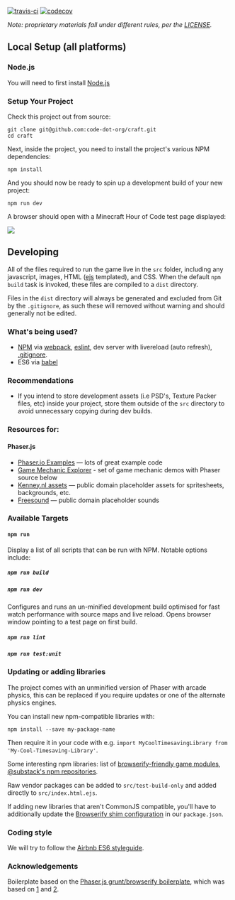 [![travis-ci](https://travis-ci.org/code-dot-org/craft.svg?branch=main)](https://travis-ci.org/code-dot-org/craft/builds) [![codecov](https://codecov.io/gh/code-dot-org/craft/branch/main/graph/badge.svg)](https://codecov.io/gh/code-dot-org/craft)

_Note: proprietary materials fall under different rules, per the [LICENSE](https://github.com/code-dot-org/code-dot-org/blob/staging/LICENSE)._

## Local Setup (all platforms)

### Node.js

You will need to first install [Node.js](http://nodejs.org/download/)

### Setup Your Project

Check this project out from source:

    git clone git@github.com:code-dot-org/craft.git
    cd craft

Next, inside the project, you need to install the project's various NPM dependencies:

    npm install

And you should now be ready to spin up a development build of your new project:

    npm run dev
    
A browser should open with a Minecraft Hour of Code test page displayed:

![](https://i.imgur.com/vzsfoH2.png)

## Developing

All of the files required to run the game live in the `src` folder, including any javascript, images, HTML ([ejs](http://www.embeddedjs.com/) templated), and CSS. When the default `npm build` task is invoked, these files are compiled to a `dist` directory.

Files in the `dist` directory will always be generated and excluded from Git by the `.gitignore`, as such these will removed without warning and should generally not be edited.

### What's being used?

* [NPM](https://www.npmjs.org/) via [webpack](https://webpack.js.org/), [eslint](https://eslint.org/), dev server with livereload (auto refresh), [.gitignore](https://github.com/serby/GitIgnore).
* ES6 via [babel](https://babeljs.io/)

### Recommendations

* If you intend to store development assets (i.e PSD's, Texture Packer files, etc) inside your project, store them outside of the `src` directory to avoid unnecessary copying during dev builds.

### Resources for:

#### Phaser.js

* [Phaser.io Examples](http://phaser.io/examples) — lots of great example code
* [Game Mechanic Explorer](http://gamemechanicexplorer.com/) - set of game mechanic demos with Phaser source below
* [Kenney.nl assets](http://kenney.nl/assets) — public domain placeholder assets for spritesheets, backgrounds, etc.
* [Freesound](https://freesound.org/) — public domain placeholder sounds

### Available Targets

#### `npm run`

Display a list of all scripts that can be run with NPM. Notable options include:

##### `npm run build`

##### `npm run dev`

Configures and runs an un-minified development build optimised for fast watch performance with source maps and live reload. Opens browser window pointing to a test page on first build.

##### `npm run lint`

##### `npm run test:unit`

### Updating or adding libraries

The project comes with an unminified version of Phaser with arcade physics, this can be replaced if you require updates or one of the alternate physics engines.

You can install new npm-compatible libraries with:

`npm install --save my-package-name`

Then require it in your code with e.g. `import MyCoolTimesavingLibrary from 'My-Cool-Timesaving-Library'`.

Some interesting npm libraries: list of [browserify-friendly game modules](https://github.com/hughsk/game-modules/wiki/Modules), [@substack's npm repositories](https://www.npmjs.com/~substack).

Raw vendor packages can be added to `src/test-build-only` and added directly to `src/index.html.ejs`.

If adding new libraries that aren't CommonJS compatible, you'll have to additionally update the [Browserify shim configuration](https://github.com/thlorenz/browserify-shim#3-provide-browserify-shim-config) in our `package.json`.

### Coding style

We will try to follow the [Airbnb ES6 styleguide](https://github.com/airbnb/javascript).

### Acknowledgements

Boilerplate based on the [Phaser.js grunt/browserify boilerplate](https://github.com/lukewilde/phaser-js-boilerplate/), which was based on [1](https://github.com/luizbills/phaser-js-boilerplate) and [2](https://github.com/gamecook/phaser-project-template).
